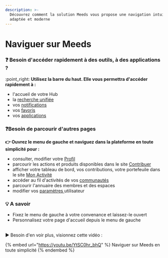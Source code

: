 ```yaml
---
description: >-
  Découvrez comment la solution Meeds vous propose une navigation intuitive,
  adaptée et moderne
---
```


# Naviguer sur Meeds

### :question: Besoin d'accéder rapidement à des outils, à des applications ?

:point\_right: **Utilisez la barre du haut. Elle vous permettra d'accéder rapidement à :**

* l'accueil de votre Hub
* la [recherche unifiée](rechercher-du-contenu.md)
* vos [notifications](gerer-ses-notifications.md)
* vos [favoris](creer-ses-favoris.md)
* vos [applications](lister-ses-applications.md)

### :question:**Besoin de parcourir d'autres pages**&#x20;

**👉 Ouvrez le menu de gauche et naviguez dans la plateforme en toute simplicité pour :**

* consulter, modifier votre [Profil](../personnaliser-son-profil/mettre-a-jour-son-profil.md)
* parcourir les actions et produits disponibles dans le site [Contribuer](../contribuer/soumettre-ses-contributions.md)
* afficher votre tableau de bord, vos contributions, votre portefeuile dans le site [Mon Activité](../contribuer/suivre-ses-realisations.md)
* accéder au fil d'activités de vos [communautés](../collaborer-dans-un-espace/)
* parcourir l'annuaire des membres et des espaces
* modifier vos [paramètres ](../personnaliser-son-profil/)utilisateur&#x20;

### 💡 A savoir

* Fixez le menu de gauche à votre convenance et laissez-le ouvert
* Personnalisez votre page d'accueil depuis le menu de gauche

\
▶ Besoin d'en voir plus, visionnez cette vidéo :

{% embed url="https://youtu.be/YtSC0hr_bhQ" %}
Naviguer sur Meeds en toute simplicité
{% endembed %}
